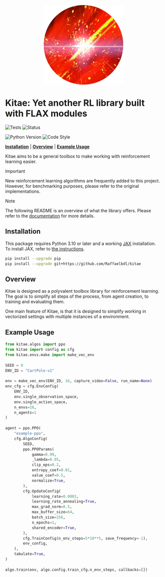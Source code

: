 <div align="center">
  <img src="./docs/source/_static/images/sword.png" />
</div>

# Kitae: Yet another RL library built with FLAX modules

![Tests](https://github.com/Raffaelbdl/rl_tools/actions/workflows/pytest.yml/badge.svg)
![Status](https://img.shields.io/badge/Status-Work_In_Progress-orange)

![Python Version](https://img.shields.io/badge/Python->=3.10-blue)
![Code Style](https://img.shields.io/badge/Code_Style-black-black)

[**Installation**](#installation) 
|  [**Overview**](#overview) 
| [**Example Usage**](#example-usage)
<!-- | [**Roadmap**](#roadmap) -->

Kitae aims to be a general toolbox to make working with reinforcement learning easier.

> [!IMPORTANT]
> New reinforcement learning algorithms are frequently added to this project. However, for benchmarking purposes, please refer to the original implementations.

> [!NOTE]
> The following README is an overview of what the library offers. Please refer to the [documentation](https://raffaelbdl.github.io/kitae/) for more details.



## Installation
This package requires Python 3.10 or later and a working [JAX](https://github.com/google/jax) installation.
To install JAX, refer to [the instructions](https://github.com/google/jax#installation).

```bash
pip install --upgrade pip
pip install --upgrade git+https://github.com/Raffaelbdl/kitae
```

## Overview

Kitae is designed as a polyvalent toolbox library for reinforcement learning. The goal is to simplify all steps of the process, from agent creation, to training and evaluating them.

One main feature of Kitae, is that it is designed to simplify working in vectorized settings with multiple instances of a environment.

## Example Usage
```python
from kitae.algos import ppo
from kitae import config as cfg
from kitae.envs.make import make_vec_env

SEED = 0
ENV_ID = "CartPole-v1"

env = make_vec_env(ENV_ID, 16, capture_video=False, run_name=None)
env_cfg = cfg.EnvConfig(
    ENV_ID, 
    env.single_observation_space, 
    env.single_action_space, 
    n_envs=16, 
    n_agents=1
)

agent = ppo.PPO(
    "example-ppo",
    cfg.AlgoConfig(
        SEED,
        ppo.PPOParams(
            gamma=0.99,
            _lambda=0.95,
            clip_eps=0.2,
            entropy_coef=0.01,
            value_coef=0.5,
            normalize=True,
        ),
        cfg.UpdateConfig(
            learning_rate=0.0003,
            learning_rate_annealing=True,
            max_grad_norm=0.5,
            max_buffer_size=64,
            batch_size=256,
            n_epochs=1,
            shared_encoder=True,
        ),
        cfg.TrainConfig(n_env_steps=5*10**5, save_frequency=-1),
        env_config,
    ),
    tabulate=True,
)

algo.train(env, algo.config.train_cfg.n_env_steps, callbacks=[])
```

<!-- ## Roadmap

This project is still a work in progress. The current version is v0.1.0:
- [x] Implementation of state-of-the-art algorithms:
    - [x] PPO 
    - [x] SAC
    - [x] TD3
- [x] Automatic adaptation to multi-agent (self-play) and vectorial environments. 
- [x] Training loops, callbacks etc..
 -->
